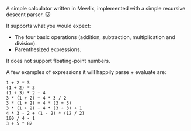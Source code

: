 A simple calculator written in Mewlix, implemented with a simple recursive descent parser. 🐱

It supports what you would expect:

- The four basic operations (addition, subtraction, multiplication and division).
- Parenthesized expressions.

It does not support floating-point numbers.

A few examples of expressions it will happily parse + evaluate are:

```
1 + 2 * 3
(1 + 2) * 3
(1 + 3) * 2 + 4
3 * (1 + 2) + 4 * 3 / 2
3 * (1 + 2) + 4 * (3 + 3)
3 * (1 + 2) + 4 * (3 + 3) + 1
4 * 3 - 2 + (1 - 2) * (12 / 2)
100 / 4 - 1
3 + 5 * 82
```

